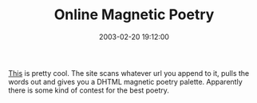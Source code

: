 ﻿---
layout: post
title: "Online Magnetic Poetry"
comments: false
date: 2003-02-20 19:12:00
updated: 2004-05-02 00:44:00
categories:
 - Technology
subtext-id: ca3d1ffc-e99f-4ffd-a191-294982a85c02
alias: /blog/Online-Magnetic-Poetry.aspx
---


[This](http://diveintomark.org/archives/2003/02/18/online_magnetic_poetry.html) is pretty cool. The site scans whatever url you append to it, pulls the words out and gives you a DHTML magnetic poetry palette. Apparently there is some kind of contest for the best poetry.
